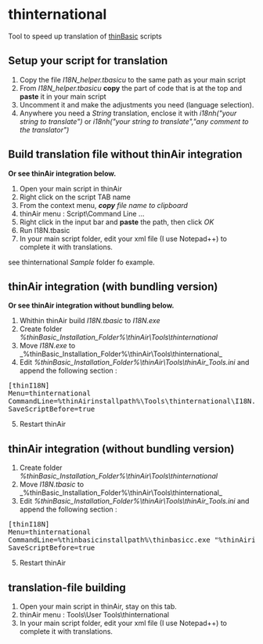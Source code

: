 # thinternational
Tool to speed up translation of [thinBasic](https://www.thinbasic.com) scripts


## Setup your script for translation

1. Copy the file _I18N_helper.tbasicu_ to the same path as your main script
2. From _I18N_helper.tbasicu_ **copy** the part of code that is at the top and **paste** it in your main script
3. Uncomment it and make the adjustments you need (language selection).
4. Anywhere you need a _String_ translation, enclose it with _i18nh("your string to translate")_ or _i18nh("your string to translate","any comment to the translator")_


## Build translation file without thinAir integration
**Or see thinAir integration below.**

1. Open your main script in thinAir
2. Right click on the script TAB name
3. From the context menu, _**copy** file name to clipboard_
4. thinAir menu : Script\Command Line ...
5. Right click in the input bar and **paste** the path, then click _OK_
6. Run I18N.tbasic
7. In your main script folder, edit your xml file (I use Notepad++) to complete it with translations.

see thinternational _Sample_ folder fo example.


## thinAir integration (with bundling version)
**Or see thinAir integration without bundling below.**

1. Whithin thinAir build _I18N.tbasic_ to _I18N.exe_
2. Create folder _%thinBasic_Installation_Folder%\thinAir\Tools\thinternational_
3. Move _I18N.exe_ to _%thinBasic_Installation_Folder%\thinAir\Tools\thinternational\_
4. Edit  _%thinBasic_Installation_Folder%\thinAir\Tools\thinAir_Tools.ini_ and append the following section :
<pre>
[thinI18N]
Menu=thinternational
CommandLine=%thinAirinstallpath%\Tools\thinternational\I18N.exe %sourcecodefullpathnameext%
SaveScriptBefore=true
</pre>
5. Restart thinAir


## thinAir integration (without bundling version)

1. Create folder _%thinBasic_Installation_Folder%\thinAir\Tools\thinternational_
3. Move _I18N.tbasic_ to _%thinBasic_Installation_Folder%\thinAir\Tools\thinternational\_
4. Edit  _%thinBasic_Installation_Folder%\thinAir\Tools\thinAir_Tools.ini_ and append the following section :
<pre>
[thinI18N]
Menu=thinternational
CommandLine=%thinbasicinstallpath%\thinbasicc.exe "%thinAirinstallpath%\Tools\thinternational\i18N.tbasic " %sourcecodefullpathnameext%
SaveScriptBefore=true
</pre>
5. Restart thinAir


## translation-file building 

1. Open your main script in thinAir, stay on this tab.
2. thinAir menu : Tools\User Tools\thinternational
3. In your main script folder, edit your xml file (I use Notepad++) to complete it with translations.

